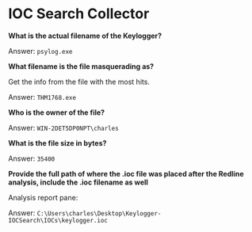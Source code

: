 # IOC Search Collector

**What is the actual filename of the Keylogger?**

Answer: `psylog.exe`

**What filename is the file masquerading as?**

Get the info from the file with the most hits.

Answer: `THM1768.exe`

**Who is the owner of the file?**

Answer: `WIN-2DET5DP0NPT\charles`

**What is the file size in bytes?**

Answer: `35400`

**Provide the full path of where the .ioc file was placed after the Redline analysis, include the .ioc filename as well**

Analysis report pane:

Answer: `C:\Users\charles\Desktop\Keylogger-IOCSearch\IOCs\keylogger.ioc`

